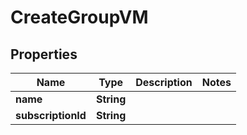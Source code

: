 

# CreateGroupVM


## Properties

Name | Type | Description | Notes
------------ | ------------- | ------------- | -------------
**name** | **String** |  | 
**subscriptionId** | **String** |  | 



